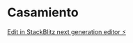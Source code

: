 # Casamiento

[Edit in StackBlitz next generation editor ⚡️](https://stackblitz.com/~/github.com/jnduje/Casamiento)